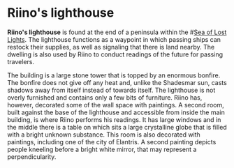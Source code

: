 # Riino's lighthouse
**Riino's lighthouse** is found at the end of a peninsula within the #[Sea of Lost Lights](locations/sea-of-lost-lights). The lighthouse functions as a waypoint in which passing ships can restock their supplies, as well as signaling that there is land nearby. The dwelling is also used by Riino to conduct readings of the future for passing travelers. 

The building is a large stone tower that is topped by an enormous bonfire. The bonfire does not give off any heat and, unlike the Shadesmar sun, casts shadows away from itself instead of towards itself. The lighthouse is not overly furnished and contains only a few bits of furniture. Riino has, however, decorated some of the wall space with paintings. A second room, built against the base of the lighthouse and accessible from inside the main building, is where Riino performs his readings. It has large windows and in the middle there is a table on which sits a large crystalline globe that is filled with a bright unknown substance. This room is also decorated with paintings, including one of the city of Elantris. A second painting depicts people kneeling before a bright white mirror, that may represent a perpendicularity.
